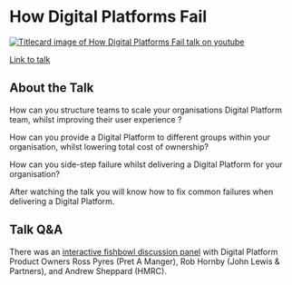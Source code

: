 # How Digital Platforms Fail

[![Titlecard image of How Digital Platforms Fail talk on youtube](https://img.youtube.com/vi/kjlrKZVNz5c/0.jpg)](https://www.youtube.com/watch?v=kjlrKZVNz5c)

[Link to talk](https://youtu.be/kjlrKZVNz5c)

## About the Talk
How can you structure teams to scale your organisations Digital Platform team, whilst improving their user experience ?

How can you provide a Digital Platform to different groups within your organisation, whilst lowering total cost of ownership?

How can you side-step failure whilst delivering a Digital Platform for your organisation?

After watching the talk you will know how to fix common failures when delivering a Digital Platform.

## Talk Q&A 
There was an [interactive fishbowl discussion panel](https://youtu.be/kjlrKZVNz5c?t=1582) with Digital Platform Product Owners Ross Pyres (Pret A Manger), Rob Hornby (John Lewis & Partners), and Andrew Sheppard (HMRC). 

